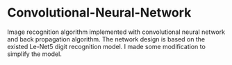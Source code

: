 # Convolutional-Neural-Network
Image recognition algorithm implemented with convolutional neural network and back propagation algorithm.
The network design is based on the existed Le-Net5 digit recognition model. I made some modification to simplify the model.
